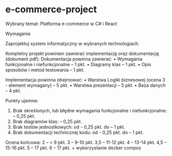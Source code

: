 # e-commerce-project
Wybrany temat: Platforma e-commerce w C# i React

Wymagania

Zaprojektuj system informatyczny w wybranych technologiach. 

Kompletny projekt powinien zawierać implementację oraz dokumentację (dokument pdf):
Dokumentacja powinna zawierać:
•	Wymagania funkcjonalne i niefunkcjonalne – 1 pkt.
•	Diagramy klas – 1 pkt.
•	Opis sposobów i metod testowania – 1 pkt.

Implementacja powinna obejmować:
•	Warstwa Logiki biznesowej (ocena 3 - element wymagany) – 5 pkt.
•	Warstwa prezentacji – 5 pkt.
•	Baza danych – 4 pkt.

Punkty ujemne:
1.	Brak określonych, lub błędne wymagania funkcjonalne i niefunkcjonalne: – 0,25 pkt.
2.	Brak diagramów klas: – 0,25 pkt.
3.	Brak testów jednostkowych: od - 0,25 pkt. do – 1 pkt.
4.	Brak dokumentacji technicznej kodu: od - 0,25 pkt. do – 1 pkt.

Ocena końcowa:
2    	– < 9 pkt.
3    	– 9-10 pkt.
3,5 	– 11-12 pkt.
4 	– 13-14 pkt.
4,5 	– 15-16 pkt.
5 	– 17 pkt.
6 	– 17 pkt. + wykorzystanie docker compos
